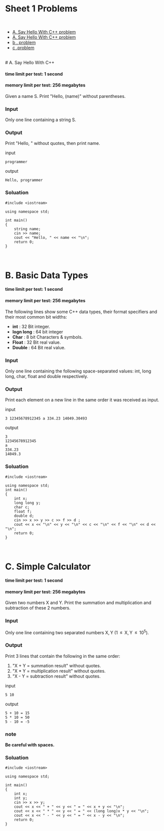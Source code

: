 # Sheet 1 Problems
<br />

 - [A. Say Hello With C++ problem](#A-Say-Hello-With-C++)
 - [A. Say Hello With C++ problem](#a-say-hello-with-c++)
 - [b . problem](#b-basic-data-types)
 - [c .problem](#c-simple-calculator)
<br />
# A. Say Hello With C++

#### time limit per test: 1 second
#### memory limit per test: 256 megabytes


Given a name S. Print "Hello, (name)" without parentheses.

### Input
Only one line containing a string S.

### Output
Print "Hello, " without quotes, then print name.

input
```
programmer
```
output
```
Hello, programmer
```
### Soluation
```
#include <iostream>
 
using namespace std;
 
int main()
{
    string name;
    cin >> name;
    cout << "Hello, " << name << "\n";
    return 0;
}
```

<br />

# B. Basic Data Types

#### time limit per test: 1 second
#### memory limit per test: 256 megabytes


The following lines show some C++ data types, their format specifiers and their most common bit widths:

 - **int** : 32 Bit integer.
 - **logn long** : 64 bit integer
 - **Char** : 8 bit Characters & symbols.
 - **Float** : 32 Bit real value.
 - **Double** : 64 Bit real value.

### Input
Only one line containing the following space-separated values: int, long long, char, float and double respectively.

### Output
Print each element on a new line in the same order it was received as input.



input
```
3 12345678912345 a 334.23 14049.30493
```
output
```
3
12345678912345
a
334.23
14049.3

```
### Soluation
```
#include <iostream>
 
using namespace std;
int main()
{
    int x;
    long long y;
    char c;
    float f;
    double d;
    cin >> x >> y >> c >> f >> d ;
    cout << x << "\n" << y << "\n" << c << "\n" << f << "\n" << d << "\n";
    return 0;
}
```

<br />

# C. Simple Calculator

#### time limit per test: 1 second
#### memory limit per test: 256 megabytes


Given two numbers X and Y. Print the summation and multiplication and subtraction of these 2 numbers.



### Input
Only one line containing two separated numbers X, Y (1  ≤  X, Y  ≤  10<sup>5</sup>).



### Output
Print 3 lines that contain the following in the same order:

1. "X + Y = summation result" without quotes.
2. "X * Y = multiplication result" without quotes.
3. "X - Y = subtraction result" without quotes.

input
```
5 10
```
output
```
5 + 10 = 15
5 * 10 = 50
5 - 10 = -5
```
### **note**
**Be careful with spaces.**
### Soluation
```
#include <iostream>
 
using namespace std;
 
int main()
{
    int x;
    int y;
    cin >> x >> y;
    cout << x << " + " << y << " = " << x + y << "\n";
    cout << x << " * " << y << " = " << (long long)x * y << "\n";
    cout << x << " - " << y << " = " << x - y << "\n";
    return 0;
}
```
